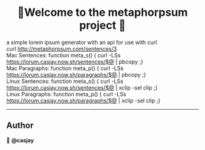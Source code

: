 <h1 align=center>👋Welcome to the metaphorpsum project 👋</h1>
<p align=center>

a simple lorem ipsum generator with an api for use with curl  
curl http://metaphorpsum.com/sentences/3  
Mac Sentences: function meta_s() { curl -LSs https://lorum.casjay.now.sh/sentences/$@ | pbcopy ;}  
Mac Paragraphs: function meta_p() { curl -LSs https://lorum.casjay.now.sh/paragraphs/$@ | pbcopy ;}  
Linux Sentences: function meta_s() { curl -LSs https://lorum.casjay.now.sh/sentences/$@ | xclip -sel clip ;}  
Linux Paragraphs: function meta_p() { curl -LSs https://lorum.casjay.now.sh/paragraphs/$@ | xclip -sel clip ;}

---
## Author

👤 **@casjay**

##

</p>
